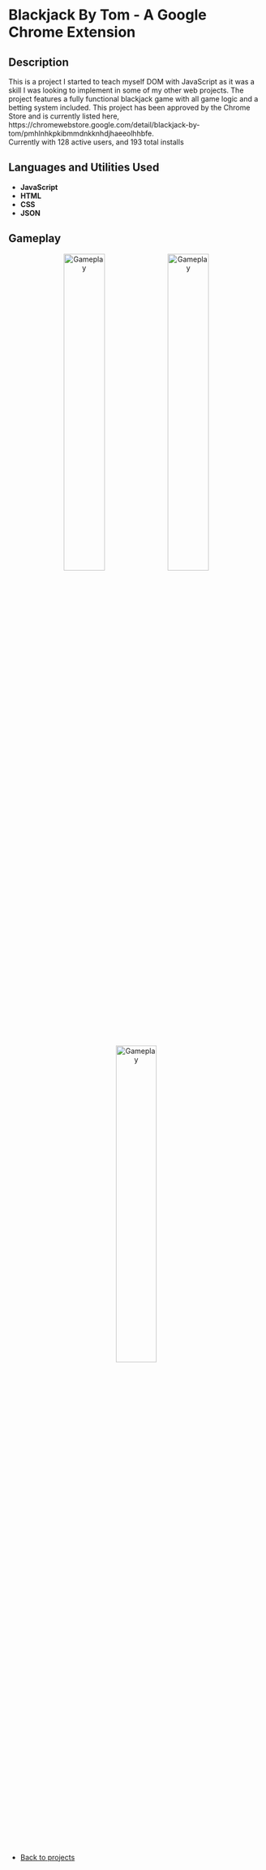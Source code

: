 <h1>Blackjack By Tom - A Google Chrome Extension</h1>



<h2>Description</h2>
This is a project I started to teach myself DOM with JavaScript as it was a skill I was looking to implement in some of my other web projects. The project features a fully functional blackjack game with all game logic and a betting system included. This project has been approved by the Chrome Store and is currently listed here, https://chromewebstore.google.com/detail/blackjack-by-tom/pmhlnhkpkibmmdnkknhdjhaeeolhhbfe.
<br />
Currently with 128 active users, and 193 total installs
<br />


<h2>Languages and Utilities Used</h2>

- <b>JavaScript</b> 
- <b>HTML</b>
- <b>CSS</b>
- <b>JSON</b>

<h2>Gameplay</h2>

<p align="center">

<img src="https://i.imgur.com/ZZBFjTn.png" height="40%" width="40%" alt="Gameplay"/>
<img src="https://i.imgur.com/GXWIurA.png" height="40%" width="40%" alt="Gameplay"/>
<img src="https://i.imgur.com/fcmuDu2.png" height="40%" width="40%" alt="Gameplay"/>
<br />
<br />

- [Back to projects](https://github.com/Tom4257644/Tom4257644.github.io/blob/main/README.md)

